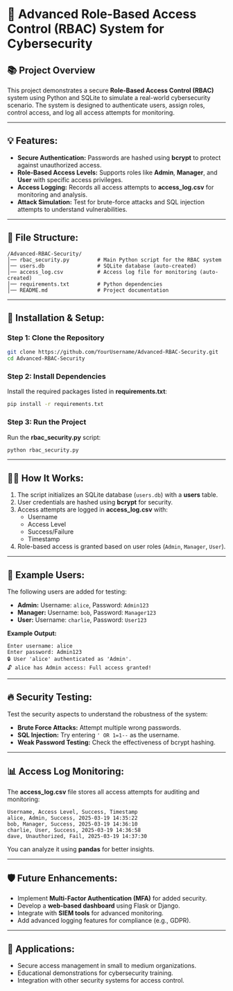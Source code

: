 # 🔐 Advanced Role-Based Access Control (RBAC) System for Cybersecurity

## 📚 Project Overview
This project demonstrates a secure **Role-Based Access Control (RBAC)** system using Python and SQLite to simulate a real-world cybersecurity scenario. The system is designed to authenticate users, assign roles, control access, and log all access attempts for monitoring.

---

## 💡 Features:
- **Secure Authentication:** Passwords are hashed using **bcrypt** to protect against unauthorized access.
- **Role-Based Access Levels:** Supports roles like **Admin**, **Manager**, and **User** with specific access privileges.
- **Access Logging:** Records all access attempts to **access_log.csv** for monitoring and analysis.
- **Attack Simulation:** Test for brute-force attacks and SQL injection attempts to understand vulnerabilities.

---

## 📁 File Structure:
```
/Advanced-RBAC-Security/
│── rbac_security.py         # Main Python script for the RBAC system
│── users.db                 # SQLite database (auto-created)
│── access_log.csv           # Access log file for monitoring (auto-created)
│── requirements.txt         # Python dependencies
│── README.md                # Project documentation
```

---

## 🔧 Installation & Setup:
### Step 1: Clone the Repository
```bash
git clone https://github.com/YourUsername/Advanced-RBAC-Security.git
cd Advanced-RBAC-Security
```

### Step 2: Install Dependencies
Install the required packages listed in **requirements.txt**:
```bash
pip install -r requirements.txt
```

### Step 3: Run the Project
Run the **rbac_security.py** script:
```bash
python rbac_security.py
```

---

## 👩‍💻 How It Works:
1. The script initializes an SQLite database (`users.db`) with a **users** table.  
2. User credentials are hashed using **bcrypt** for security.  
3. Access attempts are logged in **access_log.csv** with:
   - Username
   - Access Level
   - Success/Failure
   - Timestamp  
4. Role-based access is granted based on user roles (`Admin`, `Manager`, `User`).

---

## 🔎 Example Users:
The following users are added for testing:
- **Admin:** Username: `alice`, Password: `Admin123`
- **Manager:** Username: `bob`, Password: `Manager123`
- **User:** Username: `charlie`, Password: `User123`

**Example Output:**
```
Enter username: alice
Enter password: Admin123
🔒 User 'alice' authenticated as 'Admin'.
🔓 alice has Admin access: Full access granted!
```

---

## 🔥 Security Testing:
Test the security aspects to understand the robustness of the system:
- **Brute Force Attacks:** Attempt multiple wrong passwords.
- **SQL Injection:** Try entering `' OR 1=1--` as the username.
- **Weak Password Testing:** Check the effectiveness of bcrypt hashing.

---

## 📊 Access Log Monitoring:
The **access_log.csv** file stores all access attempts for auditing and monitoring:

```
Username, Access Level, Success, Timestamp
alice, Admin, Success, 2025-03-19 14:35:22
bob, Manager, Success, 2025-03-19 14:36:10
charlie, User, Success, 2025-03-19 14:36:58
dave, Unauthorized, Fail, 2025-03-19 14:37:30
```
You can analyze it using **pandas** for better insights.

---

## 🛡️ Future Enhancements:
- Implement **Multi-Factor Authentication (MFA)** for added security.
- Develop a **web-based dashboard** using Flask or Django.
- Integrate with **SIEM tools** for advanced monitoring.
- Add advanced logging features for compliance (e.g., GDPR).

---

## 💼 Applications:
- Secure access management in small to medium organizations.
- Educational demonstrations for cybersecurity training.
- Integration with other security systems for access control.

